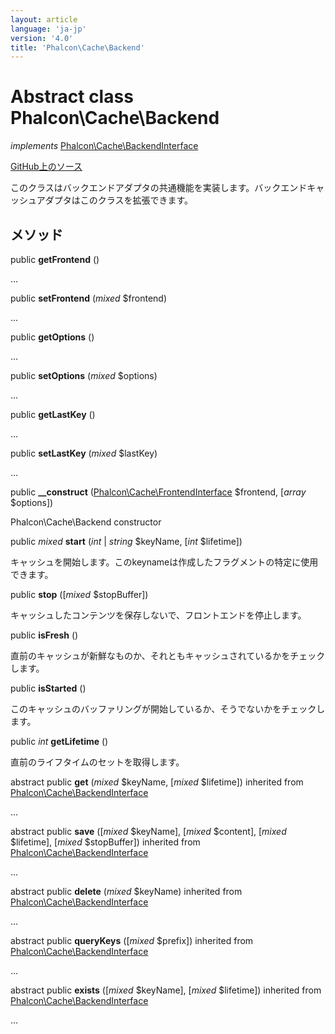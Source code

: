 ```yaml
---
layout: article
language: 'ja-jp'
version: '4.0'
title: 'Phalcon\Cache\Backend'
---
```


# Abstract class **Phalcon\Cache\Backend**

*implements* [Phalcon\Cache\BackendInterface](/4.0/en/api/Phalcon_Cache_BackendInterface)

<a href="https://github.com/phalcon/cphalcon/tree/v4.0.0/phalcon/cache/backend.zep" class="btn btn-default btn-sm">GitHub上のソース</a>

このクラスはバックエンドアダプタの共通機能を実装します。バックエンドキャッシュアダプタはこのクラスを拡張できます。

## メソッド

public **getFrontend** ()

...

public **setFrontend** (*mixed* $frontend)

...

public **getOptions** ()

...

public **setOptions** (*mixed* $options)

...

public **getLastKey** ()

...

public **setLastKey** (*mixed* $lastKey)

...

public **__construct** ([Phalcon\Cache\FrontendInterface](/4.0/en/api/Phalcon_Cache_FrontendInterface) $frontend, [*array* $options])

Phalcon\Cache\Backend constructor

public *mixed* **start** (*int* | *string* $keyName, [*int* $lifetime])

キャッシュを開始します。このkeynameは作成したフラグメントの特定に使用できます。

public **stop** ([*mixed* $stopBuffer])

キャッシュしたコンテンツを保存しないで、フロントエンドを停止します。

public **isFresh** ()

直前のキャッシュが新鮮なものか、それともキャッシュされているかをチェックします。

public **isStarted** ()

このキャッシュのバッファリングが開始しているか、そうでないかをチェックします。

public *int* **getLifetime** ()

直前のライフタイムのセットを取得します。

abstract public **get** (*mixed* $keyName, [*mixed* $lifetime]) inherited from [Phalcon\Cache\BackendInterface](/4.0/en/api/Phalcon_Cache_BackendInterface)

...

abstract public **save** ([*mixed* $keyName], [*mixed* $content], [*mixed* $lifetime], [*mixed* $stopBuffer]) inherited from [Phalcon\Cache\BackendInterface](/4.0/en/api/Phalcon_Cache_BackendInterface)

...

abstract public **delete** (*mixed* $keyName) inherited from [Phalcon\Cache\BackendInterface](/4.0/en/api/Phalcon_Cache_BackendInterface)

...

abstract public **queryKeys** ([*mixed* $prefix]) inherited from [Phalcon\Cache\BackendInterface](/4.0/en/api/Phalcon_Cache_BackendInterface)

...

abstract public **exists** ([*mixed* $keyName], [*mixed* $lifetime]) inherited from [Phalcon\Cache\BackendInterface](/4.0/en/api/Phalcon_Cache_BackendInterface)

...